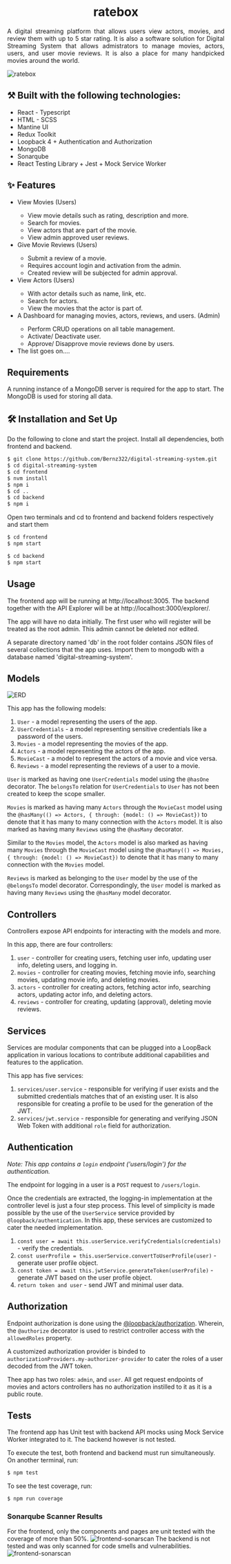 <h1 align="center">ratebox</h1>

<p align="justify">A digital streaming platform that allows users view actors, movies, and review them with up to 5 star rating. It is also a software solution for Digital Streaming System that allows admistrators to manage movies, actors, users, and user movie reviews. It is also a place for many handpicked movies around the world. </p>

![ratebox](./og.png)

## ⚒️ Built with the following technologies:

<ul>
    <li>React - Typescript</li>
    <li>HTML - SCSS</li>
    <li>Mantine UI</li>
    <li>Redux Toolkit</li>
    <li>Loopback 4 + Authentication and Authorization</li>
    <li>MongoDB</li>
    <li>Sonarqube</li>
    <li>React Testing Library + Jest + Mock Service Worker</li>
</ul>

## ✨ Features

<ul>
    <li>View Movies (Users)</li>
        <ul>
            <li>View movie details such as rating, description and more.</li>
            <li>Search for movies.</li>
            <li>View actors that are part of the movie.</li>
            <li>View admin approved user reviews.</li>
        </ul>
    <li>Give Movie Reviews (Users)</li>
        <ul>
            <li>Submit a review of a movie.</li>
            <li>Requires account login and activation from the admin.</li>
            <li>Created review will be subjected for admin approval.</li>
        </ul>    
    <li>View Actors (Users)</li>
        <ul>
            <li>With actor details such as name, link, etc.</li>
            <li>Search for actors.</li>
            <li>View the movies that the actor is part of.</li>
        </ul>
    <li>A Dashboard for managing movies, actors, reviews, and users. (Admin)</li>
        <ul>
            <li>Perform CRUD operations on all table management.</li>
            <li>Activate/ Deactivate user.</li>
            <li>Approve/ Disapprove movie reviews done by users.</li>
        </ul>   
    <li>The list goes on....</li>    
</ul>

## Requirements

A running instance of a MongoDB server is required for the app to start. The MongoDB is used for storing all data.

## 🛠️ Installation and Set Up

Do the following to clone and start the project. Install all dependencies, both frontend and backend.

```sh
$ git clone https://github.com/Bernz322/digital-streaming-system.git
$ cd digital-streaming-system
$ cd frontend
$ nvm install
$ npm i
$ cd ..
$ cd backend
$ npm i
```

Open two terminals and cd to frontend and backend folders respectively and start them

```sh
$ cd frontend
$ npm start
```

```sh
$ cd backend
$ npm start
```

## Usage

The frontend app will be running at http://localhost:3005. The backend together with the API Explorer will be at http://localhost:3000/explorer/.

The app will have no data initially. The first user who will register will be treated as the root admin. This admin cannot be deleted nor edited.

A separate directory named 'db' in the root folder contains JSON files of several collections that the app uses. Import them to mongodb with a database named 'digital-streaming-system'.

## Models

![ERD](./ERD.png)

This app has the following models:

1. `User` - a model representing the users of the app.
2. `UserCredentials` - a model representing sensitive credentials like a password of the users.
3. `Movies` - a model representing the movies of the app.
4. `Actors` - a model representing the actors of the app.
5. `MovieCast` - a model to represent the actors of a movie and vice versa.
6. `Reviews` - a model representing the reviews of a user to a movie.

`User` is marked as having one `UserCredentials` model using the `@hasOne` decorator. The `belongsTo` relation for `UserCredentials` to `User` has not been created to keep the scope smaller.

`Movies` is marked as having many `Actors` through the `MovieCast` model using the `@hasMany(() => Actors, { through: {model: () => MovieCast})` to denote that it has many to many connection with the `Actors` model. It is also marked as having many `Reviews` using the `@hasMany` decorator.

Similar to the `Movies` model, the `Actors` model is also marked as having many `Movies` through the `MovieCast` model using the `@hasMany(() => Movies, { through: {model: () => MovieCast})` to denote that it has many to many connection with the `Movies` model.

`Reviews` is marked as belonging to the `User` model by the use of the `@belongsTo` model decorator. Correspondingly, the `User` model is marked as having many `Reviews` using the `@hasMany` model decorator.

## Controllers

Controllers expose API endpoints for interacting with the models and more.

In this app, there are four controllers:

1. `user` - controller for creating users, fetching user info, updating user info, deleting users, and logging in.
2. `movies` - controller for creating movies, fetching movie info, searching movies, updating movie info, and deleting movies.
3. `actors` - controller for creating actors, fetching actor info, searching actors, updating actor info, and deleting actors.
4. `reviews` - controller for creating, updating (approval), deleting movie reviews.

## Services

Services are modular components that can be plugged into a LoopBack application in various locations to contribute additional capabilities and features to the application.

This app has five services:

1. `services/user.service` - responsible for verifying if user exists and the submitted credentials matches that of an existing user. It is also responsible for creating a profile to be used for the generation of the JWT.
2. `services/jwt.service` - responsible for generating and verifying JSON Web Token with additional `role` field for authorization.

## Authentication

_Note: This app contains a `login` endpoint ('users/login') for the authentication._

The endpoint for logging in a user is a `POST` request to `/users/login`.

Once the credentials are extracted, the logging-in implementation at the controller level is just a four step process. This level of simplicity is made possible by the use of the `UserService` service provided by `@loopback/authentication`. In this app, these services are customized to cater the needed implementation.

1. `const user = await this.userService.verifyCredentials(credentials)` - verify the credentials.
2. `const userProfile = this.userService.convertToUserProfile(user)` - generate user profile object.
3. `const token = await this.jwtService.generateToken(userProfile)` - generate JWT based on the user profile object.
4. `return token and user` - send JWT and minimal user data.

## Authorization

Endpoint authorization is done using the [@loopback/authorization](https://github.com/strongloop/loopback-next/tree/master/packages/authorization). Wherein, the `@authorize` decorator is used to restrict controller access with the `allowedRoles` property.

A customized authorization provider is binded to `authorizationProviders.my-authorizer-provider` to cater the roles of a user decoded from the JWT token.

Thee app has two roles: `admin`, and `user`. All get request endpoints of movies and actors controllers has no authorization instilled to it as it is a public route.

## Tests

The frontend app has Unit test with backend API mocks using Mock Service Worker integrated to it. The backend however is not tested.

To execute the test, both frontend and backend must run simultaneously. On another terminal, run:

```sh
$ npm test
```

To see the test coverage, run:

```sh
$ npm run coverage
```

### Sonarqube Scanner Results

For the frontend, only the components and pages are unit tested with the coverage of more than 50%.
![frontend-sonarscan](./sonar-frontend-partial.png)
The backend is not tested and was only scanned for code smells and vulnerabilities.
![frontend-sonarscan](./sonar-backend.png)
